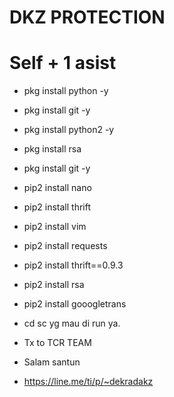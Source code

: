 # DKZ PROTECTION
# Self + 1 asist
- pkg install python -y
- pkg install git -y
- pkg install python2 -y
- pkg install rsa
- pkg install git -y
- pip2 install nano
- pip2 install thrift
- pip2 install vim
- pip2 install requests
- pip2 install thrift==0.9.3
- pip2 install rsa
- pip2 install gooogletrans

- cd sc yg mau di run ya. 

- Tx to TCR TEAM
- Salam santun
- https://line.me/ti/p/~dekradakz

